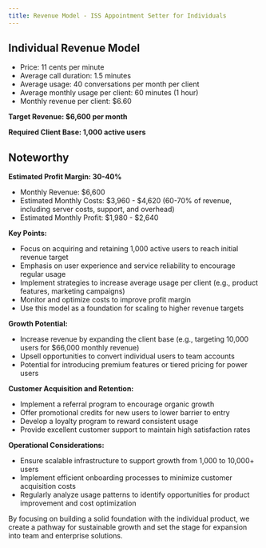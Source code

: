 ```yaml
---
title: Revenue Model - ISS Appointment Setter for Individuals
---
```

## Individual Revenue Model
- Price: 11 cents per minute
- Average call duration: 1.5 minutes
- Average usage: 40 conversations per month per client
- Average monthly usage per client: 60 minutes (1 hour)
- Monthly revenue per client: $6.60

**Target Revenue: $6,600 per month**

**Required Client Base: 1,000 active users**

## Noteworthy

**Estimated Profit Margin: 30-40%**

- Monthly Revenue: $6,600
- Estimated Monthly Costs: $3,960 - $4,620 (60-70% of revenue, including server costs, support, and overhead)
- Estimated Monthly Profit: $1,980 - $2,640

**Key Points:**
- Focus on acquiring and retaining 1,000 active users to reach initial revenue target
- Emphasis on user experience and service reliability to encourage regular usage
- Implement strategies to increase average usage per client (e.g., product features, marketing campaigns)
- Monitor and optimize costs to improve profit margin
- Use this model as a foundation for scaling to higher revenue targets

**Growth Potential:**
- Increase revenue by expanding the client base (e.g., targeting 10,000 users for $66,000 monthly revenue)
- Upsell opportunities to convert individual users to team accounts
- Potential for introducing premium features or tiered pricing for power users

**Customer Acquisition and Retention:**
- Implement a referral program to encourage organic growth
- Offer promotional credits for new users to lower barrier to entry
- Develop a loyalty program to reward consistent usage
- Provide excellent customer support to maintain high satisfaction rates

**Operational Considerations:**
- Ensure scalable infrastructure to support growth from 1,000 to 10,000+ users
- Implement efficient onboarding processes to minimize customer acquisition costs
- Regularly analyze usage patterns to identify opportunities for product improvement and cost optimization

By focusing on building a solid foundation with the individual product, we create a pathway for sustainable growth and set the stage for expansion into team and enterprise solutions.
